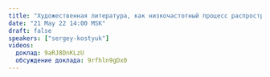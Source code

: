 ```yaml
---
title: "Художественная литература, как низкочастотный процесс распространения концептуальной информации и формирования общества будущего"
date: "21 May 22 14:00 MSK"
draft: false
speakers: ["sergey-kostyuk"]
videos:
  доклад: 9aRJ8DnKLzU
  обсуждение доклада: 9rfhln9gDx0
---
```

